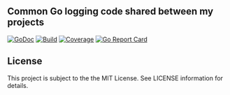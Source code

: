 ## Common Go logging code shared between my projects
[![GoDoc](https://godoc.org/github.com/tdrn-org/go-log?status.svg)](https://godoc.org/github.com/tdrn-org/go-log)
[![Build](https://github.com/tdrn-org/go-log/actions/workflows/build.yml/badge.svg)](https://github.com/tdrn-org/go-log/actions/workflows/build.yml)
[![Coverage](https://sonarcloud.io/api/project_badges/measure?project=tdrn-org_go-log&metric=coverage)](https://sonarcloud.io/summary/new_code?id=tdrn-org_go-log)
[![Go Report Card](https://goreportcard.com/badge/github.com/tdrn-org/go-log)](https://goreportcard.com/report/github.com/tdrn-org/go-log)

## License
This project is subject to the the MIT License. See LICENSE information for details.